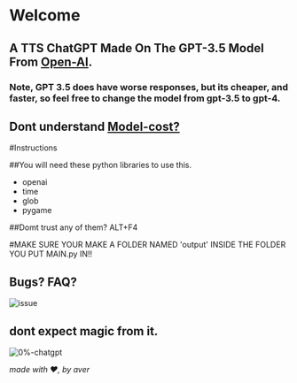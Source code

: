 # Welcome

## A TTS ChatGPT Made On The GPT-3.5 Model From [Open-AI](https://www.openai.com).

### Note, GPT 3.5 does have worse responses, but its cheaper, and faster, so feel free to change the model from gpt-3.5 to gpt-4. 

## Dont understand [Model-cost?](https://openai.com/pricing#language-models)


#Instructions

##You will need these python libraries to use this. 

- openai
- time
- glob
- pygame

##Domt trust any of them? ALT+F4

#MAKE SURE YOUR MAKE A FOLDER NAMED 'output' INSIDE THE FOLDER YOU PUT MAIN.py IN!!


## Bugs? FAQ?

![issue](https://user-images.githubusercontent.com/66864263/228055777-9b3cf110-9d5d-4dc5-8914-f6c02d227a3e.svg)


## dont expect magic from it. 
![0%-chatgpt](https://user-images.githubusercontent.com/66864263/228057139-563cc625-3983-4ac6-969a-e5cbecdc290d.svg)

*made with ❤️, by aver*

